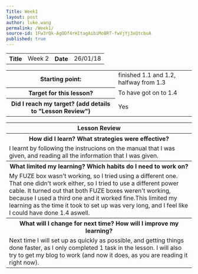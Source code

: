 ```yaml
---
Title: Week1
layout: post
author: luke.wang
permalink: /Week1/
source-id: 1Fw3rQk-AgODf4rHItagAibiMoBRT-fwVjYj3xQtcbuA
published: true
---
```

<table>
  <tr>
    <th>Title</th>
    <td>Week 2</td>
    <th>Date</th>
    <td>26/01/18</td>
  </tr>
</table>

<table>
  <tr>
    <th>Starting point:</th>
    <td>finished 1.1 and 1.2, halfway from 1.3</td>
  </tr>
  <tr>
    <th>Target for this lesson?</th>
    <td>To have got on to 1.4</td>
  </tr>
  <tr>
    <th>Did I reach my target? 
(add details to "Lesson Review")</th>
    <td>Yes</td>
  </tr>
</table>

<table>
  <tr>
  <th>Lesson Review</th>
  </tr>
  <tr>
    <th>How did I learn? What strategies were effective? </th>
  </tr>
  <tr>
    <td>I learnt by following the instrucions on the manual that I was given, and reading all the information that I was given.</td>
  </tr>
  <tr>
    <th>What limited my learning? Which habits do I need to work on? </th>
  </tr>
  <tr>
    <td>My FUZE box wasn't working, so I tried using a different one. That one didn't work either, so I tried to use a different power cable. It turned out that both FUZE boxes weren't working, because I used a third one and it worked fine.This limited my learning as the time it took to set up was very long, and I feel like I could have done 1.4 aswell.
</td>
  </tr>
  <tr>
    <th>What will I change for next time? How will I improve my learning?</th>
  </tr>
  <tr>
    <td>Next time I will set up as quickly as possible, and getting things done faster, as I only completed 1 task in the lesson. I will also try to get my blog to work (and now it does, as you are reading it right now).</td>
  </tr>
</table>
